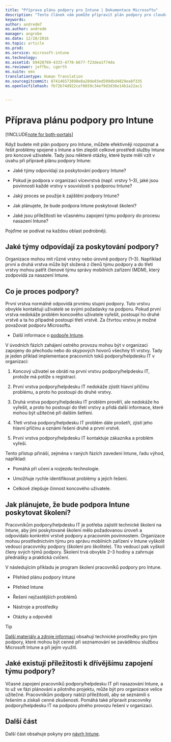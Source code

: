 ```yaml
---
title: "Příprava plánu podpory pro Intune | Dokumentace Microsoftu"
description: "Tento článek vám pomůže připravit plán podpory pro cloudový návrh a implementaci Microsoft Intune."
keywords: 
author: andredm7
ms.author: andredm
manager: angrobe
ms.date: 12/28/2016
ms.topic: article
ms.prod: 
ms.service: microsoft-intune
ms.technology: 
ms.assetid: b9428769-4333-4778-b677-f23dea1f74da
ms.reviewer: jeffbu, cgerth
ms.suite: ems
translationtype: Human Translation
ms.sourcegitcommit: 874146573898e8a28de83ed599dbd4829ea8f335
ms.openlocfilehash: fb72b74d922cef8659c34ef9d3d36e14b1a22ac1


---
```


# <a name="develop-an-intune-support-plan"></a>Příprava plánu podpory pro Intune

[!INCLUDE[note for both-portals](../includes/note-for-both-portals.md)]

Když budete mít plán podpory pro Intune, můžete efektivněji rozpoznat a řešit problémy spojené s Intune a tím zlepšit celkové prostředí služby Intune pro koncové uživatele. Tady jsou některé otázky, které byste měli vzít v úvahu při přípravě plánu podpory Intune:

-   Jaké týmy odpovídají za poskytování podpory Intune?

-   Pokud je podpora v organizaci vícevrstvá (např. vrstvy 1–3), jaké jsou povinnosti každé vrstvy v souvislosti s podporou Intune?

-   Jaký proces se použije k zajištění podpory Intune?

-   Jak plánujete, že bude podpora Intune poskytovat školení?

-   Jaké jsou příležitosti ke včasnému zapojení týmu podpory do procesu nasazení Intune?

Pojďme se podívat na každou oblast podrobněji.

## <a name="which-teams-are-responsible-for-providing-support"></a>Jaké týmy odpovídají za poskytování podpory?

Organizace mohou mít různé vrstvy nebo úrovně podpory (1–3). Například první a druhá vrstva může být složená z členů týmu podpory a do třetí vrstvy mohou patřit členové týmu správy mobilních zařízení (MDM), který zodpovídá za nasazení Intune.

## <a name="what-is-the-support-process"></a>Co je proces podpory?

První vrstva normálně odpovídá prvnímu stupni podpory. Tuto vrstvu obvykle kontaktují uživatelé se svými požadavky na podporu. Pokud první vrstva nedokáže problém koncového uživatele vyřešit, postoupí ho druhé vrstvě a ta ho případně postoupí třetí vrstvě. Za čtvrtou vrstvu je možné považovat podporu Microsoftu.

-   Další informace o [podpoře Intune](https://docs.microsoft.com/intune/troubleshoot/how-to-get-support-for-microsoft-intune).

V úvodních fázích zahájení ostrého provozu mohou být v organizaci zapojeny do přechodu nebo do skypových hovorů všechny tři vrstvy. Tady je jeden příklad implementace pracovních toků podpory/helpdesku IT v organizaci:

1.  Koncový uživatel se obrátí na první vrstvu podpory/helpdesku IT, protože má potíže s registrací.

2.  První vrstva podpory/helpdesku IT nedokáže zjistit hlavní příčinu problému, a proto ho postoupí do druhé vrstvy.

3.  Druhá vrstva podpory/helpdesku IT problém prověří, ale nedokáže ho vyřešit, a proto ho postoupí do třetí vrstvy a přidá další informace, které mohou být užitečné při dalším šetření.

4.  Třetí vrstva podpory/helpdesku IT problém dále prošetří, zjistí jeho hlavní příčinu a oznámí řešení druhé a první vrstvě.

5.  První vrstva podpory/helpdesku IT kontaktuje zákazníka a problém vyřeší.

Tento přístup přináší, zejména v raných fázích zavedení Intune, řadu výhod, například:

-   Pomáhá při učení a rozjezdu technologie.

-   Umožňuje rychle identifikovat problémy a jejich řešení.

-   Celkově zlepšuje činnost koncového uživatele.

## <a name="how-you-plan-to-provide-intune-support-training"></a>Jak plánujete, že bude podpora Intune poskytovat školení?

Pracovníkům podpory/helpdesku IT je potřeba zajistit technické školení na Intune, aby jimi poskytované školení mělo požadovanou úroveň a odpovídalo konkrétní vrstvě podpory a pracovním povinnostem. Organizace mohou prostřednictvím týmu pro správu mobilních zařízení v Intune vyškolit vedoucí pracovníky podpory (školení pro školitele). Tito vedoucí pak vyškolí členy svých týmů podpory. Školení trvá obvykle 2–3 hodiny a zahrnuje přednášky a praktická cvičení.

V následujícím příkladu je program školení pracovníků podpory pro Intune.

-   Přehled plánu podpory Intune

-   Přehled Intune

-   Řešení nejčastějších problémů

-   Nástroje a prostředky

-   Otázky a odpovědi

>[!TIP]
> [Další materiály a zdroje informací](additional-resources.md) obsahují technické prostředky pro tým podpory, které mohou být cenné při seznamování se zaváděnou službou Microsoft Intune a při jejím využití.

## <a name="what-opportunities-are-there-to-involve-the-support-team-earlier"></a>Jaké existují příležitosti k dřívějšímu zapojení týmu podpory?

Včasné zapojení pracovníků podpory/helpdesku IT při nasazování Intune, a to už ve fázi plánování a pilotního projektu, může být pro organizace velice užitečné. Pracovníkům podpory nabízí příležitosti, aby se seznámili s řešením a získali cenné zkušenosti. Pomáhá také připravit pracovníky podpory/helpdesku IT na podporu plného provozu řešení v organizaci.

## <a name="next-section"></a>Další část

Další část obsahuje pokyny pro [návrh Intune](section-7-create-an-intune-design.md).



<!--HONumber=Jan17_HO2-->


